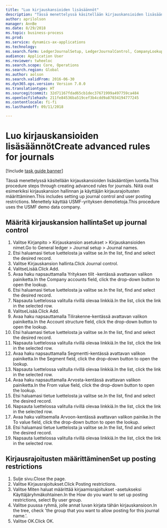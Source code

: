 ```yaml
--- 
title: "Luo kirjauskansioiden lisäsäännöt"
description: "Tässä menettelyssä käsitellään kirjauskansioiden lisäsääntöjen luontia."
author: aprilolson
manager: AnnBe
ms.date: 8/29/2018
ms.topic: business-process
ms.prod: 
ms.service: dynamics-ax-applications
ms.technology: 
ms.search.form: LedgerJournalSetup, LedgerJournalControl, CompanyLookup, LedgerJournalPostControl
audience: Application User
ms.reviewer: twheeloc
ms.search.scope: Core, Operations
ms.search.region: Global
ms.author: aolson
ms.search.validFrom: 2016-06-30
ms.dyn365.ops.version: Version 7.0.0
ms.translationtype: HT
ms.sourcegitcommit: 32d71167fdad65cb1dec37671999a497759ca484
ms.openlocfilehash: 211fe84536ba519cef3b4cdd9a87034194777245
ms.contentlocale: fi-fi
ms.lasthandoff: 09/11/2018

---
```

# <a name="create-advanced-rules-for-journals"></a><span data-ttu-id="5c673-103">Luo kirjauskansioiden lisäsäännöt</span><span class="sxs-lookup"><span data-stu-id="5c673-103">Create advanced rules for journals</span></span>

[!include [task guide banner](../../includes/task-guide-banner.md)]

<span data-ttu-id="5c673-104">Tässä menettelyssä käsitellään kirjauskansioiden lisäsääntöjen luontia.</span><span class="sxs-lookup"><span data-stu-id="5c673-104">This procedure steps through creating advanced rules for journals.</span></span> <span data-ttu-id="5c673-105">Niitä ovat esimerkiksi kirjauskansion hallinnan ja käyttäjän kirjausrajoitusten määrittäminen.</span><span class="sxs-lookup"><span data-stu-id="5c673-105">This includes setting up journal control and user posting restrictions.</span></span> <span data-ttu-id="5c673-106">Menettely käyttää USMF-yrityksen demotietoja.</span><span class="sxs-lookup"><span data-stu-id="5c673-106">This procedure uses the USMF demo data company.</span></span>


## <a name="set-up-journal-control"></a><span data-ttu-id="5c673-107">Määritä kirjauskansion hallinta</span><span class="sxs-lookup"><span data-stu-id="5c673-107">Set up journal control</span></span>
1. <span data-ttu-id="5c673-108">Valitse Kirjanpito > Kirjauskansion asetukset > Kirjauskansioiden nimet.</span><span class="sxs-lookup"><span data-stu-id="5c673-108">Go to General ledger > Journal setup > Journal names.</span></span>
2. <span data-ttu-id="5c673-109">Etsi haluamasi tietue luettelosta ja valitse se.</span><span class="sxs-lookup"><span data-stu-id="5c673-109">In the list, find and select the desired record.</span></span>
3. <span data-ttu-id="5c673-110">Valitse Kirjauskansion hallinta.</span><span class="sxs-lookup"><span data-stu-id="5c673-110">Click Journal control.</span></span>
4. <span data-ttu-id="5c673-111">ValitseLisää.</span><span class="sxs-lookup"><span data-stu-id="5c673-111">Click Add.</span></span>
5. <span data-ttu-id="5c673-112">Avaa haku napsauttamalla Yrityksen tilit -kentässä avattavan valikon painiketta.</span><span class="sxs-lookup"><span data-stu-id="5c673-112">In the Company accounts field, click the drop-down button to open the lookup.</span></span>
6. <span data-ttu-id="5c673-113">Etsi haluamasi tietue luettelosta ja valitse se.</span><span class="sxs-lookup"><span data-stu-id="5c673-113">In the list, find and select the desired record.</span></span>
7. <span data-ttu-id="5c673-114">Napsauta luettelossa valitulla rivillä olevaa linkkiä.</span><span class="sxs-lookup"><span data-stu-id="5c673-114">In the list, click the link in the selected row.</span></span>
8. <span data-ttu-id="5c673-115">ValitseLisää.</span><span class="sxs-lookup"><span data-stu-id="5c673-115">Click Add.</span></span>
9. <span data-ttu-id="5c673-116">Avaa haku napsauttamalla Tilirakenne-kentässä avattavan valikon painiketta.</span><span class="sxs-lookup"><span data-stu-id="5c673-116">In the Account structure field, click the drop-down button to open the lookup.</span></span>
10. <span data-ttu-id="5c673-117">Etsi haluamasi tietue luettelosta ja valitse se.</span><span class="sxs-lookup"><span data-stu-id="5c673-117">In the list, find and select the desired record.</span></span>
11. <span data-ttu-id="5c673-118">Napsauta luettelossa valitulla rivillä olevaa linkkiä.</span><span class="sxs-lookup"><span data-stu-id="5c673-118">In the list, click the link in the selected row.</span></span>
12. <span data-ttu-id="5c673-119">Avaa haku napsauttamalla Segmentti-kentässä avattavan valikon painiketta.</span><span class="sxs-lookup"><span data-stu-id="5c673-119">In the Segment field, click the drop-down button to open the lookup.</span></span>
13. <span data-ttu-id="5c673-120">Napsauta luettelossa valitulla rivillä olevaa linkkiä.</span><span class="sxs-lookup"><span data-stu-id="5c673-120">In the list, click the link in the selected row.</span></span>
14. <span data-ttu-id="5c673-121">Avaa haku napsauttamalla Arvosta-kentässä avattavan valikon painiketta.</span><span class="sxs-lookup"><span data-stu-id="5c673-121">In the From value field, click the drop-down button to open the lookup.</span></span>
15. <span data-ttu-id="5c673-122">Etsi haluamasi tietue luettelosta ja valitse se.</span><span class="sxs-lookup"><span data-stu-id="5c673-122">In the list, find and select the desired record.</span></span>
16. <span data-ttu-id="5c673-123">Napsauta luettelossa valitulla rivillä olevaa linkkiä.</span><span class="sxs-lookup"><span data-stu-id="5c673-123">In the list, click the link in the selected row.</span></span>
17. <span data-ttu-id="5c673-124">Avaa haku valitsemalla Arvoon-kentässä avattavan valikon painike.</span><span class="sxs-lookup"><span data-stu-id="5c673-124">In the To value field, click the drop-down button to open the lookup.</span></span>
18. <span data-ttu-id="5c673-125">Etsi haluamasi tietue luettelosta ja valitse se.</span><span class="sxs-lookup"><span data-stu-id="5c673-125">In the list, find and select the desired record.</span></span>
19. <span data-ttu-id="5c673-126">Napsauta luettelossa valitulla rivillä olevaa linkkiä.</span><span class="sxs-lookup"><span data-stu-id="5c673-126">In the list, click the link in the selected row.</span></span>

## <a name="set-up-posting-restrictions"></a><span data-ttu-id="5c673-127">Kirjausrajoitusten määrittäminen</span><span class="sxs-lookup"><span data-stu-id="5c673-127">Set up posting restrictions</span></span>
1. <span data-ttu-id="5c673-128">Sulje sivu.</span><span class="sxs-lookup"><span data-stu-id="5c673-128">Close the page.</span></span>
2. <span data-ttu-id="5c673-129">Valitse Kirjausrajoitukset.</span><span class="sxs-lookup"><span data-stu-id="5c673-129">Click Posting restrictions.</span></span>
3. <span data-ttu-id="5c673-130">Valitse Miten haluat määrittää kirjaamisrajoitukset -asetukseksi Käyttäjäryhmäkohtainen.</span><span class="sxs-lookup"><span data-stu-id="5c673-130">In the How do you want to set up posting restrictions, select By user group.</span></span>
4. <span data-ttu-id="5c673-131">Valitse puussa ryhmä, jolle annat luvan kirjata tähän kirjauskansioon.</span><span class="sxs-lookup"><span data-stu-id="5c673-131">In the tree, check 'the group that you want to allow posting for this journal name.'.</span></span>
5. <span data-ttu-id="5c673-132">Valitse OK.</span><span class="sxs-lookup"><span data-stu-id="5c673-132">Click OK.</span></span>



